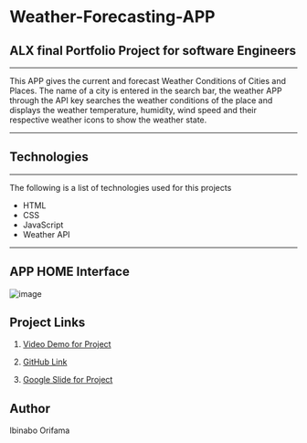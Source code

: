 # Weather-Forecasting-APP

## ALX final Portfolio Project for software Engineers
***
This APP gives the current and forecast Weather Conditions of Cities and Places. The name of a city is entered in the search bar, the weather APP through the API key searches the weather conditions of the place and displays the weather temperature, humidity, wind speed and their respective weather icons to show the weather state.
***
## Technologies
***
The following is a list of technologies used for this projects

* HTML
* CSS
* JavaScript
* Weather API
***
## APP HOME Interface
![image](https://github.com/ibisoris/Weather-Forecasting-APP/assets/108595895/ca5f9fa1-7e4e-448f-915c-c81045b998c3)

## Project Links

1. [Video Demo for Project](https://youtu.be/PesipefgPZ8)

2. [GitHub Link](https://github.com/ibisoris/Weather-Forecasting-APP)

3. [Google Slide for Project](https://docs.google.com/presentation/d/1VjinY4U3PYaRzrRj-6wu1T8AqF9gKOCH4iXeFIy8cnk/edit?usp=sharing)

## Author
Ibinabo Orifama
